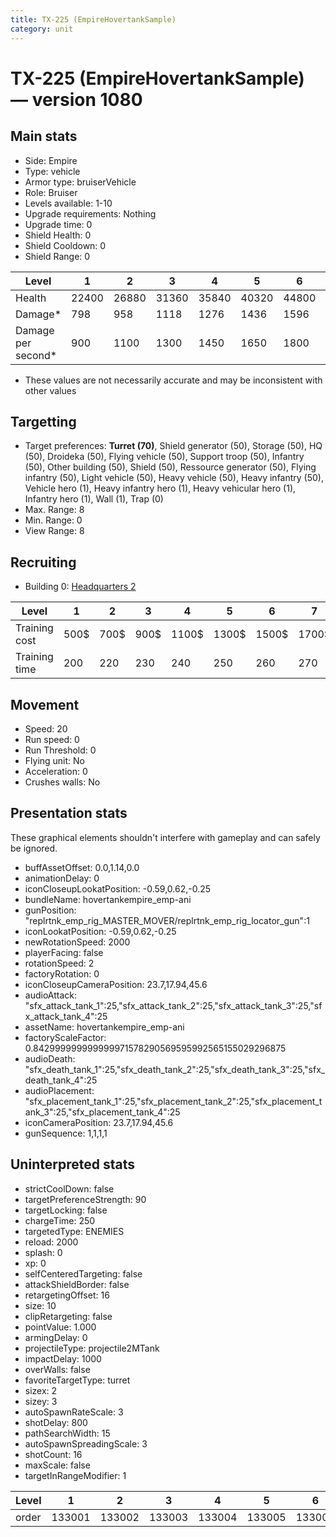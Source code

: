 ```yaml
---
title: TX-225 (EmpireHovertankSample)
category: unit
---
```


# TX-225 (EmpireHovertankSample) — version 1080

## Main stats

  * Side: Empire
  * Type: vehicle
  * Armor type: bruiserVehicle
  * Role: Bruiser
  * Levels available: 1-10
  * Upgrade requirements: Nothing
  * Upgrade time: 0
  * Shield Health: 0
  * Shield Cooldown: 0
  * Shield Range: 0

|Level             |1    |2    |3    |4    |5    |6    |7    |8    |9    |10   |
|------------------|-----|-----|-----|-----|-----|-----|-----|-----|-----|-----|
|Health            |22400|26880|31360|35840|40320|44800|49280|53760|58240|67200|
|Damage*           |798  |958  |1118 |1276 |1436 |1596 |1756 |1915 |2075 |2395 |
|Damage per second*|900  |1100 |1300 |1450 |1650 |1800 |2000 |2200 |2350 |2750 |

* These values are not necessarily accurate and may be inconsistent with other values

## Targetting

  * Target preferences: **Turret (70)**, Shield generator (50), Storage (50), HQ (50), Droideka (50), Flying vehicle (50), Support troop (50), Infantry (50), Other building (50), Shield (50), Ressource generator (50), Flying infantry (50), Light vehicle (50), Heavy vehicle (50), Heavy infantry (50), Vehicle hero (1), Heavy infantry hero (1), Heavy vehicular hero (1), Infantry hero (1), Wall (1), Trap (0)
  * Max. Range: 8
  * Min. Range: 0
  * View Range: 8

## Recruiting

  * Building 0: [Headquarters 2](empireHQ.html)

|Level        |1   |2   |3   |4    |5    |6    |7    |8    |9    |10   |
|-------------|----|----|----|-----|-----|-----|-----|-----|-----|-----|
|Training cost|500$|700$|900$|1100$|1300$|1500$|1700$|2000$|2100$|2300$|
|Training time|200 |220 |230 |240  |250  |260  |270  |280  |290  |300  |

## Movement

  * Speed: 20
  * Run speed: 0
  * Run Threshold: 0
  * Flying unit: No
  * Acceleration: 0
  * Crushes walls: No

## Presentation stats

These graphical elements shouldn't interfere with gameplay and can safely be ignored.

  * buffAssetOffset: 0.0,1.14,0.0
  * animationDelay: 0
  * iconCloseupLookatPosition: -0.59,0.62,-0.25
  * bundleName: hovertankempire_emp-ani
  * gunPosition: "replrtnk_emp_rig_MASTER_MOVER/replrtnk_emp_rig_locator_gun":1
  * iconLookatPosition: -0.59,0.62,-0.25
  * newRotationSpeed: 2000
  * playerFacing: false
  * rotationSpeed: 2
  * factoryRotation: 0
  * iconCloseupCameraPosition: 23.7,17.94,45.6
  * audioAttack: "sfx_attack_tank_1":25,"sfx_attack_tank_2":25,"sfx_attack_tank_3":25,"sfx_attack_tank_4":25
  * assetName: hovertankempire_emp-ani
  * factoryScaleFactor: 0.842999999999999971578290569595992565155029296875
  * audioDeath: "sfx_death_tank_1":25,"sfx_death_tank_2":25,"sfx_death_tank_3":25,"sfx_death_tank_4":25
  * audioPlacement: "sfx_placement_tank_1":25,"sfx_placement_tank_2":25,"sfx_placement_tank_3":25,"sfx_placement_tank_4":25
  * iconCameraPosition: 23.7,17.94,45.6
  * gunSequence: 1,1,1,1

## Uninterpreted stats

  * strictCoolDown: false
  * targetPreferenceStrength: 90
  * targetLocking: false
  * chargeTime: 250
  * targetedType: ENEMIES
  * reload: 2000
  * splash: 0
  * xp: 0
  * selfCenteredTargeting: false
  * attackShieldBorder: false
  * retargetingOffset: 16
  * size: 10
  * clipRetargeting: false
  * pointValue: 1.000
  * armingDelay: 0
  * projectileType: projectile2MTank
  * impactDelay: 1000
  * overWalls: false
  * favoriteTargetType: turret
  * sizex: 2
  * sizey: 3
  * autoSpawnRateScale: 3
  * shotDelay: 800
  * pathSearchWidth: 15
  * autoSpawnSpreadingScale: 3
  * shotCount: 16
  * maxScale: false
  * targetInRangeModifier: 1

|Level|1     |2     |3     |4     |5     |6     |7     |8     |9     |10    |
|-----|------|------|------|------|------|------|------|------|------|------|
|order|133001|133002|133003|133004|133005|133006|133007|133008|133009|133010|

